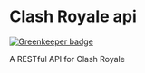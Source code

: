 # Clash Royale api

[![Greenkeeper badge](https://badges.greenkeeper.io/laxxers/clash-royale-api.svg)](https://greenkeeper.io/)

A RESTful API for Clash Royale
